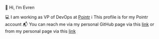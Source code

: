 👋 Hi, I’m Evren

💻 I am working as VP of DevOps at [Pointr][pointr-website-url]
ℹ️ This profile is for my Pointr account
📬 You can reach me via my personal GitHub page via this [link][evren-github-url] or from my personal page via this [link][evren-personal-url]

[pointr-website-url]: https://pointr.tech
[evren-github-url]: https://github.com/evrentan
[evren-personal-url]: https://evrentan.com
